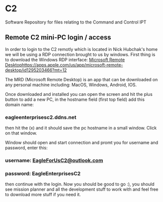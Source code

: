 # C2
Software Repository for files relating to the Command and Control IPT



## Remote C2 mini-PC login / access
In order to login to the C2 remotly which is located in Nick Hubchak's home we will be using a RDP connection brought to us by windows.
First thing is to download the Windows RDP interface: [Microsoft Remote Desktop](https://apps.apple.com/us/app/microsoft-remote-desktop/id1295203466?mt=12)https://apps.apple.com/us/app/microsoft-remote-desktop/id1295203466?mt=12

The MRD (Microsoft Remote Desktop) is an app that can be downloaded on any personal machine including: MacOS, Windows, Android, IOS.

Once downloaded and installed you can open the screen and hit the plus button to add a new PC, in the hostname field (first top field) add this domain name:

### eagleenterprisesc2.ddns.net

then hit the (x) and it should save the pc hostname in a small window. Click on that window. 

Window should open and start connection and promt you for username and password, enter this:

### username: EagleForUsC2@outlook.com

### password: EagleEnterprisesC2


then continue with the login. Now you should be good to go :), you should see mission planner and all the development stuff to work with and feel free to download more stuff if you need it.




